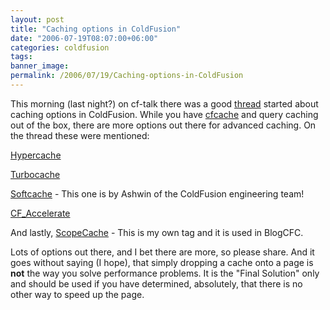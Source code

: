 ```yaml
---
layout: post
title: "Caching options in ColdFusion"
date: "2006-07-19T08:07:00+06:00"
categories: coldfusion 
tags: 
banner_image: 
permalink: /2006/07/19/Caching-options-in-ColdFusion
---
```


This morning (last night?) on cf-talk there was a good <a href="http://www.houseoffusion.com/cf_lists/messages.cfm/forumid:4/threadid:46832">thread</a> started about caching options in ColdFusion. While you have <a href="http://www.techfeed.net/cfQuickDocs/?cfcache">cfcache</a> and query caching out of the box, there are more options out there for advanced caching. On the thread these were mentioned:

<a href="http://www.pixl8.co.uk/index.cfm/pcms/site.products.CF_Hypercache/">Hypercache</a>

<a href="http://www.hotfusion.co.uk/TurboCache/index.htm">Turbocache</a>

<a href="http://blogs.sanmathi.org/ashwin/2006/07/01/memory-sensitive-caching-for-cf/">Softcache</a> - This one is by Ashwin of the ColdFusion engineering team!

<a href="http://www.bpurcell.org/blog/index.cfm?mode=entry&entry=963">CF_Accelerate</a>

And lastly, <a href="http://ray.camdenfamily.com/downloads/scopecache.zip">ScopeCache</a> - This is my own tag and it is used in BlogCFC.

Lots of options out there, and I bet there are more, so please share. And it goes without saying (I hope), that simply dropping a cache onto a page is <b>not</b> the way you solve performance problems. It is the "Final Solution" only and should be used if you have determined, absolutely, that there is no other way to speed up the page.